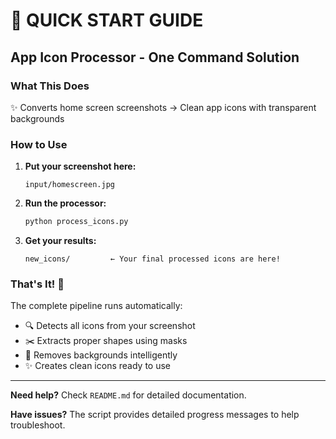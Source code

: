 # 🚀 QUICK START GUIDE

## App Icon Processor - One Command Solution

### What This Does
✨ Converts home screen screenshots → Clean app icons with transparent backgrounds

### How to Use

1. **Put your screenshot here:**
   ```
   input/homescreen.jpg
   ```

2. **Run the processor:**
   ```bash
   python process_icons.py
   ```

3. **Get your results:**
   ```
   new_icons/         ← Your final processed icons are here!
   ```

### That's It! 🎉

The complete pipeline runs automatically:
- 🔍 Detects all icons from your screenshot
- ✂️ Extracts proper shapes using masks  
- 🎯 Removes backgrounds intelligently
- ✨ Creates clean icons ready to use

---

**Need help?** Check `README.md` for detailed documentation.

**Have issues?** The script provides detailed progress messages to help troubleshoot.